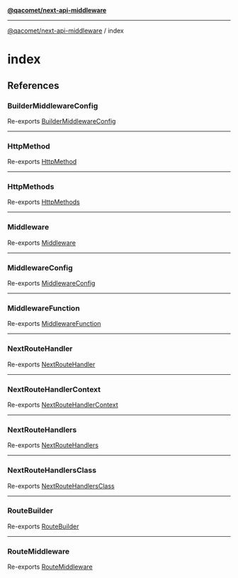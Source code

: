 [**@qacomet/next-api-middleware**](../README.md)

***

[@qacomet/next-api-middleware](../modules.md) / index

# index

## References

### BuilderMiddlewareConfig

Re-exports [BuilderMiddlewareConfig](../types/type-aliases/BuilderMiddlewareConfig.md)

***

### HttpMethod

Re-exports [HttpMethod](../types/type-aliases/HttpMethod.md)

***

### HttpMethods

Re-exports [HttpMethods](../types/type-aliases/HttpMethods.md)

***

### Middleware

Re-exports [Middleware](../types/type-aliases/Middleware.md)

***

### MiddlewareConfig

Re-exports [MiddlewareConfig](../types/interfaces/MiddlewareConfig.md)

***

### MiddlewareFunction

Re-exports [MiddlewareFunction](../types/type-aliases/MiddlewareFunction.md)

***

### NextRouteHandler

Re-exports [NextRouteHandler](../types/type-aliases/NextRouteHandler.md)

***

### NextRouteHandlerContext

Re-exports [NextRouteHandlerContext](../types/type-aliases/NextRouteHandlerContext.md)

***

### NextRouteHandlers

Re-exports [NextRouteHandlers](../types/interfaces/NextRouteHandlers.md)

***

### NextRouteHandlersClass

Re-exports [NextRouteHandlersClass](../types/type-aliases/NextRouteHandlersClass.md)

***

### RouteBuilder

Re-exports [RouteBuilder](../route-builder/classes/RouteBuilder.md)

***

### RouteMiddleware

Re-exports [RouteMiddleware](../route-middleware/classes/RouteMiddleware.md)
